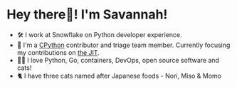 # **Hey there👋! I'm Savannah!** 

- 🛠 I work at Snowflake on Python developer experience.
- 🐍 I'm a [CPython](https://github.com/python/cpython) contributor and triage team member. Currently focusing my contributions on [the JIT](https://peps.python.org/pep-0744/).
- 👩‍💻 I love Python, Go, containers, DevOps, open source software and cats!
- 🐈 I have three cats named after Japanese foods - Nori, Miso & Momo
